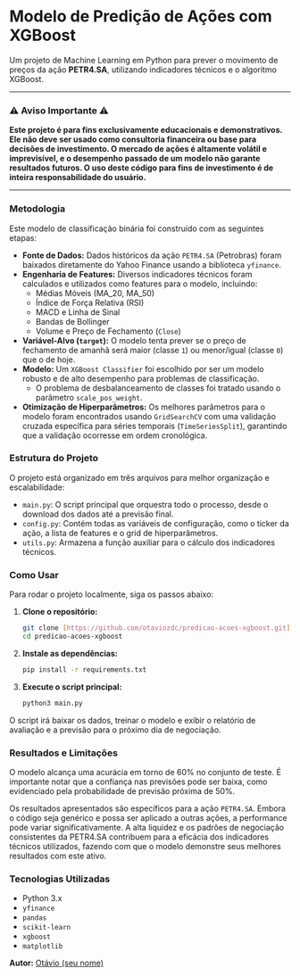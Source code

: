 # Modelo de Predição de Ações com XGBoost

Um projeto de Machine Learning em Python para prever o movimento de preços da ação **PETR4.SA**, utilizando indicadores técnicos e o algoritmo XGBoost.

---

### ⚠️ Aviso Importante ⚠️

**Este projeto é para fins exclusivamente educacionais e demonstrativos. Ele não deve ser usado como consultoria financeira ou base para decisões de investimento. O mercado de ações é altamente volátil e imprevisível, e o desempenho passado de um modelo não garante resultados futuros. O uso deste código para fins de investimento é de inteira responsabilidade do usuário.**

---

### Metodologia

Este modelo de classificação binária foi construído com as seguintes etapas:

* **Fonte de Dados:** Dados históricos da ação `PETR4.SA` (Petrobras) foram baixados diretamente do Yahoo Finance usando a biblioteca `yfinance`.
* **Engenharia de Features:** Diversos indicadores técnicos foram calculados e utilizados como features para o modelo, incluindo:
    * Médias Móveis (MA_20, MA_50)
    * Índice de Força Relativa (RSI)
    * MACD e Linha de Sinal
    * Bandas de Bollinger
    * Volume e Preço de Fechamento (`Close`)
* **Variável-Alvo (`target`):** O modelo tenta prever se o preço de fechamento de amanhã será maior (classe `1`) ou menor/igual (classe `0`) que o de hoje.
* **Modelo:** Um `XGBoost Classifier` foi escolhido por ser um modelo robusto e de alto desempenho para problemas de classificação.
    * O problema de desbalanceamento de classes foi tratado usando o parâmetro `scale_pos_weight`.
* **Otimização de Hiperparâmetros:** Os melhores parâmetros para o modelo foram encontrados usando `GridSearchCV` com uma validação cruzada específica para séries temporais (`TimeSeriesSplit`), garantindo que a validação ocorresse em ordem cronológica.

### Estrutura do Projeto

O projeto está organizado em três arquivos para melhor organização e escalabilidade:

* `main.py`: O script principal que orquestra todo o processo, desde o download dos dados até a previsão final.
* `config.py`: Contém todas as variáveis de configuração, como o ticker da ação, a lista de features e o grid de hiperparâmetros.
* `utils.py`: Armazena a função auxiliar para o cálculo dos indicadores técnicos.

### Como Usar

Para rodar o projeto localmente, siga os passos abaixo:

1.  **Clone o repositório:**
    ```bash
    git clone [https://github.com/otaviozdc/predicao-acoes-xgboost.git](https://github.com/otaviozdc/predicao-acoes-xgboost.git)
    cd predicao-acoes-xgboost
    ```
2.  **Instale as dependências:**
    ```bash
    pip install -r requirements.txt
    ```
3.  **Execute o script principal:**
    ```bash
    python3 main.py
    ```

O script irá baixar os dados, treinar o modelo e exibir o relatório de avaliação e a previsão para o próximo dia de negociação.

### Resultados e Limitações

O modelo alcança uma acurácia em torno de 60% no conjunto de teste. É importante notar que a confiança nas previsões pode ser baixa, como evidenciado pela probabilidade de previsão próxima de 50%.

Os resultados apresentados são específicos para a ação `PETR4.SA`. Embora o código seja genérico e possa ser aplicado a outras ações, a performance pode variar significativamente. A alta liquidez e os padrões de negociação consistentes da PETR4.SA contribuem para a eficácia dos indicadores técnicos utilizados, fazendo com que o modelo demonstre seus melhores resultados com este ativo.

### Tecnologias Utilizadas

* Python 3.x
* `yfinance`
* `pandas`
* `scikit-learn`
* `xgboost`
* `matplotlib`

**Autor:** [Otávio (seu nome)](https://github.com/otaviozdc)
